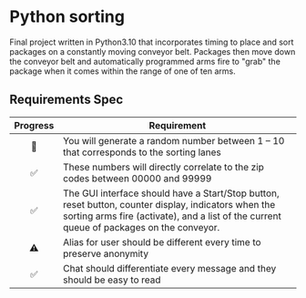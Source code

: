 # Python sorting 
Final project written in Python3.10 that incorporates timing to place and sort packages on a constantly moving conveyor belt. Packages then move down the conveyor belt and automatically programmed arms fire to "grab" the package when it comes within the range of one of ten arms.

## Requirements Spec
<center>

| Progress            | Requirement                                                                                 |
| :------------------:| --------------------------------------------------------------------------------------------|
| :rocket:            | You will generate a random number between 1 – 10 that corresponds to the sorting lanes      |
| :white_check_mark:  | These numbers will directly correlate to the zip codes between 00000 and 99999              |
| :white_check_mark:  | The GUI interface should have a Start/Stop button, reset button, counter display, indicators when the sorting arms fire (activate), and a list of the current queue of packages on the conveyor.                                                              |
| :warning:           | Alias for user should be different every time to preserve anonymity                         |
| :white_check_mark:  | Chat should differentiate every message and they should be easy to read                     |
  
</center>
